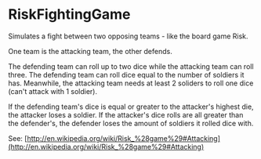 # RiskFightingGame
Simulates a fight between two opposing teams - like the board game Risk.

One team is the attacking team, the other defends.

The defending team can roll up to two dice while the attacking team can roll three. The defending team can roll dice equal to the number of soldiers it has. Meanwhile, the attacking team needs at least 2 soliders to roll one dice (can't attack with 1 soldier). 

If the defending team's dice is equal or greater to the attacker's highest die, the attacker loses a soldier. If the attacker's dice rolls are all greater than the defender's, the defender loses the amount of soldiers it rolled dice with.

See: [http://en.wikipedia.org/wiki/Risk_%28game%29#Attacking](http://en.wikipedia.org/wiki/Risk_%28game%29#Attacking)
